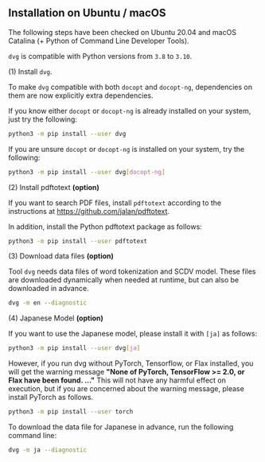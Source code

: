 ## Installation on Ubuntu / macOS

The following steps have been checked on Ubuntu 20.04 and macOS Catalina (+ Python of Command Line Developer Tools).

`dvg` is compatible with Python versions from `3.8` to `3.10`.

(1) Install `dvg`.

To make `dvg` compatible with both `docopt` and `docopt-ng`, dependencies on them are now explicitly extra dependencies.

If you know either `docopt` or `docopt-ng` is already installed on your system, just try the following:

```sh
python3 -m pip install --user dvg
```

If you are unsure `docopt` or `docopt-ng` is installed on your system, try the following:

```sh
python3 -m pip install --user dvg[docopt-ng]
```

(2) Install pdftotext **(option)**

If you want to search PDF files, install `pdftotext` according to the instructions at https://github.com/jalan/pdftotext.

In addition, install the Python pdftotext package as follows:

```sh
python3 -m pip install --user pdftotext
```

(3) Download data files **(option)**

Tool `dvg` needs data files of word tokenization and SCDV model.
These files are downloaded dynamically when needed at runtime, but can also be downloaded in advance.

```sh
dvg -m en --diagnostic
```

(4) Japanese Model **(option)**

If you want to use the Japanese model, please install it with `[ja]` as follows:

```sh
python3 -m pip install --user dvg[ja]
```

However, if you run dvg without PyTorch, Tensorflow, or Flax installed, you will get the warning message **"None of PyTorch, TensorFlow >= 2.0, or Flax have been found. ..."** This will not have any harmful effect on execution, but if you are concerned about the warning message, please install PyTorch as follows.

```sh
python3 -m pip install --user torch
```

To download the data file for Japanese in advance, run the following command line:

```sh
dvg -m ja --diagnostic
```

